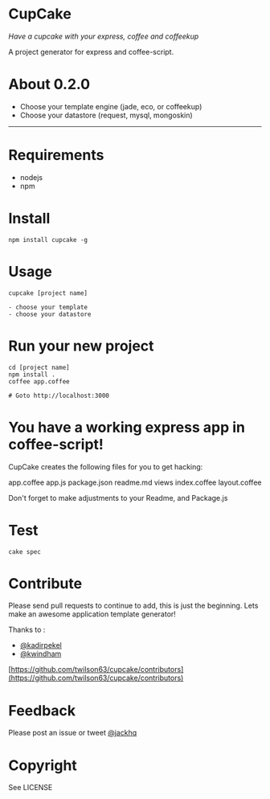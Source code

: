 # CupCake

_Have a cupcake with your express, coffee and coffeekup_

A project generator for express and coffee-script.  

# About 0.2.0

* Choose your template engine (jade, eco, or coffeekup)
* Choose your datastore (request, mysql, mongoskin)

---

# Requirements

* nodejs
* npm

# Install

    npm install cupcake -g

# Usage

    cupcake [project name]

    - choose your template
    - choose your datastore

    
# Run your new project

    cd [project name]
    npm install .
    coffee app.coffee

    # Goto http://localhost:3000

# You have a working express app in coffee-script!

CupCake creates the following files for you to get hacking:

app.coffee
app.js
package.json
readme.md
views
  index.coffee
  layout.coffee

Don't forget to make adjustments to your Readme, and Package.js

# Test
    cake spec

# Contribute

Please send pull requests to continue to add, this is just the
beginning.  Lets make an awesome application template generator!

Thanks to :

- [@kadirpekel](https://github.com/coffeemate)
- [@kwindham](https://github.com/gradus)

[https://github.com/twilson63/cupcake/contributors](https://github.com/twilson63/cupcake/contributors)

# Feedback

Please post an issue or tweet [@jackhq](http://twitter.com/jackhq)

# Copyright

See LICENSE


